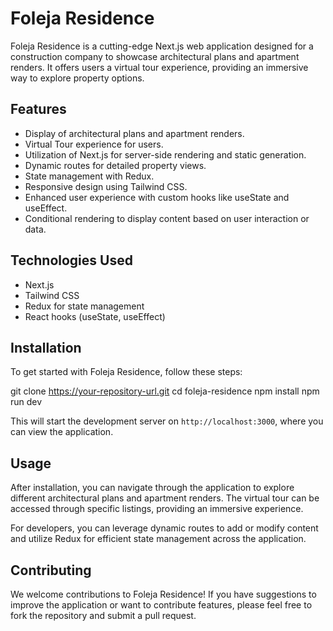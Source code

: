 # Foleja Residence

Foleja Residence is a cutting-edge Next.js web application designed for a construction company to showcase architectural plans and apartment renders. It offers users a virtual tour experience, providing an immersive way to explore property options.

## Features

- Display of architectural plans and apartment renders.
- Virtual Tour experience for users.
- Utilization of Next.js for server-side rendering and static generation.
- Dynamic routes for detailed property views.
- State management with Redux.
- Responsive design using Tailwind CSS.
- Enhanced user experience with custom hooks like useState and useEffect.
- Conditional rendering to display content based on user interaction or data.

## Technologies Used

- Next.js
- Tailwind CSS
- Redux for state management
- React hooks (useState, useEffect)

## Installation

To get started with Foleja Residence, follow these steps:

git clone https://your-repository-url.git
cd foleja-residence
npm install
npm run dev


This will start the development server on `http://localhost:3000`, where you can view the application.

## Usage

After installation, you can navigate through the application to explore different architectural plans and apartment renders. The virtual tour can be accessed through specific listings, providing an immersive experience.

For developers, you can leverage dynamic routes to add or modify content and utilize Redux for efficient state management across the application.

## Contributing

We welcome contributions to Foleja Residence! If you have suggestions to improve the application or want to contribute features, please feel free to fork the repository and submit a pull request.

